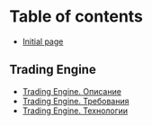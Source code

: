 # Table of contents

* [Initial page](README.md)

## Trading Engine

* [Trading Engine. Описание](trading-engine/trading-engine.-opisanie.md)
* [Trading Engine. Требования](trading-engine/trading-engine.-trebovaniya.md)
* [Trading Engine. Технологии](trading-engine/trading-engine.-tekhnologii.md)

